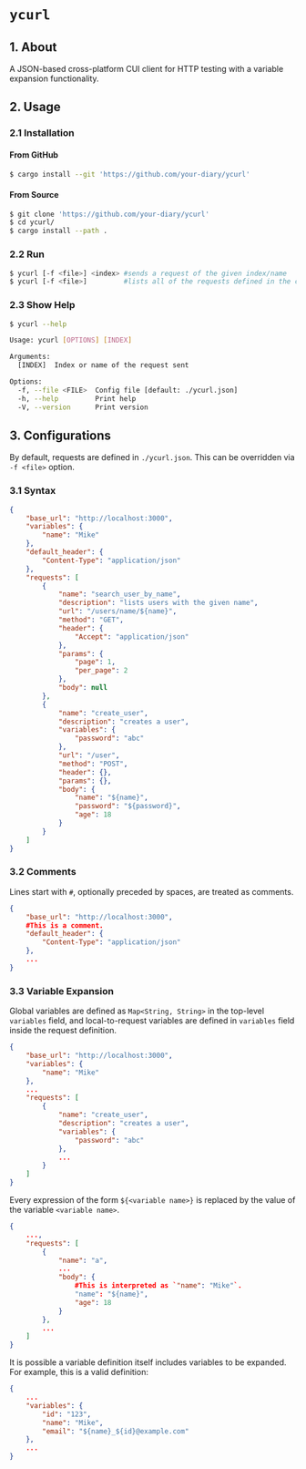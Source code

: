 # `ycurl`

## 1. About

A JSON-based cross-platform CUI client for HTTP testing with a variable expansion functionality.

## 2. Usage

### 2.1 Installation

#### From GitHub

```bash
$ cargo install --git 'https://github.com/your-diary/ycurl'
```

#### From Source

```bash
$ git clone 'https://github.com/your-diary/ycurl'
$ cd ycurl/
$ cargo install --path .
```

### 2.2 Run

```bash
$ ycurl [-f <file>] <index> #sends a request of the given index/name
$ ycurl [-f <file>]         #lists all of the requests defined in the config file
```

### 2.3 Show Help

```bash
$ ycurl --help

Usage: ycurl [OPTIONS] [INDEX]

Arguments:
  [INDEX]  Index or name of the request sent

Options:
  -f, --file <FILE>  Config file [default: ./ycurl.json]
  -h, --help         Print help
  -V, --version      Print version
```

## 3. Configurations

By default, requests are defined in `./ycurl.json`. This can be overridden via `-f <file>` option.

### 3.1 Syntax

```json
{
    "base_url": "http://localhost:3000",
    "variables": {
        "name": "Mike"
    },
    "default_header": {
        "Content-Type": "application/json"
    },
    "requests": [
        {
            "name": "search_user_by_name",
            "description": "lists users with the given name",
            "url": "/users/name/${name}",
            "method": "GET",
            "header": {
                "Accept": "application/json"
            },
            "params": {
                "page": 1,
                "per_page": 2
            },
            "body": null
        },
        {
            "name": "create_user",
            "description": "creates a user",
            "variables": {
                "password": "abc"
            },
            "url": "/user",
            "method": "POST",
            "header": {},
            "params": {},
            "body": {
                "name": "${name}",
                "password": "${password}",
                "age": 18
            }
        }
    ]
}
```

### 3.2 Comments

Lines start with `#`, optionally preceded by spaces, are treated as comments.

```json
{
    "base_url": "http://localhost:3000",
    #This is a comment.
    "default_header": {
        "Content-Type": "application/json"
    },
    ...
}
```

### 3.3 Variable Expansion

Global variables are defined as `Map<String, String>` in the top-level `variables` field, and local-to-request variables are defined in `variables` field inside the request definition.

```json
{
    "base_url": "http://localhost:3000",
    "variables": {
        "name": "Mike"
    },
    ...
    "requests": [
        {
            "name": "create_user",
            "description": "creates a user",
            "variables": {
                "password": "abc"
            },
            ...
        }
    ]
}
```

Every expression of the form `${<variable name>}` is replaced by the value of the variable `<variable name>`.

```json
{
    ...,
    "requests": [
        {
            "name": "a",
            ...
            "body": {
                #This is interpreted as `"name": "Mike"`.
                "name": "${name}",
                "age": 18
            }
        },
        ...
    ]
}
```

It is possible a variable definition itself includes variables to be expanded. For example, this is a valid definition:
```json
{
    ...
    "variables": {
        "id": "123",
        "name": "Mike",
        "email": "${name}_${id}@example.com"
    },
    ...
}
```

<!-- vim: set spell: -->
